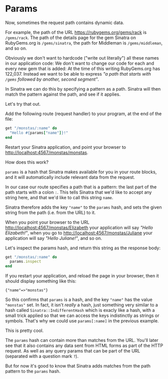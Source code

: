 # Params

Now, sometimes the request path contains dynamic data.

For example, the path of the URL <a href="https://rubygems.org/gems/rack">https://rubygems.org/gems/rack</a>
is `/gems/rack`. The path of the details page for the gem Sinatra on
RubyGems.org is `/gems/sinatra`, the path for Middleman is `/gems/middleman`,
and so on.

Obviously we don't want to hardcode ("write out literally") all these names in
our application code: We don't want to change our code for each and every new
gem that is added: At the time of this writing RubyGems.org has 122,037.
Instead we want to be able to express *"a path that starts with `/gems`
followed by another, second segment"*.

In Sinatra we can do this by specifying a pattern as a path. Sinatra will then
match the pattern against the path, and see if it applies.

Let's try that out.

Add the following route (request handler) to your program, at the end of the
file:

```ruby
get "/monstas/:name" do
  "Hello #{params["name"]}!"
end
```

Restart your Sinatra application, and point your browser to
<a href="http://localhost:4567/monstas/monstas">http://localhost:4567/monstas/monstas</a>.

How does this work?

`params` is a hash that Sinatra makes available for you in your route blocks, and
it will automatically include relevant data from the request.

In our case our route specifies a path that is a pattern: the last part of the
path starts with a colon `:`. This tells Sinatra that we'd like to accept any
string here, and that we'd like to call this string `name`.

Sinatra therefore adds the key `"name"` to the `params` hash, and sets the
given string from the path (i.e. from the URL) to it.

When you point your browser to the URL
<a href="http://localhost:4567/monstas/Elizabeth">http://localhost:4567/monstas/Elizabeth</a>
your application will say *"Hello Elizabeth!"*, when you go to
<a href="http://localhost:4567/monstas/Juliane">http://localhost:4567/monstas/Juliane</a>
your application will say *"Hello Juliane!"*, and so on.

Let's inspect the params hash, and return this string as the response body:

```ruby
get "/monstas/:name" do
  params.inspect
end
```

If you restart your application, and reload the page in your browser, then it
should display something like this:

```
{"name"=>"monstas"}
```

So this confirms that `params` is a hash, and the key `"name"` has the value
`"monstas"` set. In fact, it isn't _really_ a hash, just something very similar
to a hash called `Sinatra::IndifferentHash` which is exacly like a hash, with a
small trick applied so that we can access the keys indistinctly as strings or
symbols. That's why we could use `params[:name]` in the previous example.

This is pretty cool.

The `params` hash can contain more than matches from the URL. You'll later see
that it also contains any data sent from HTML forms as part of the HTTP
request. As well as any query params that can be part of the URL (separated
with a question mark `?`).

But for now it's good to know that Sinatra adds matches from the path pattern
to the `params` hash.


